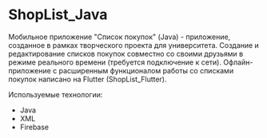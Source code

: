 # ShopList_Java
Мобильное приложение "Список покупок" (Java) - приложение, созданное в рамках творческого проекта для университета.
Создание и редактирование списков покупок совместно со своими друзьями в режиме реального времени (требуется подключение к сети).
Офлайн-приложение с расширенным функционалом работы со списками покупок написано на Flutter (ShopList_Flutter).

Используемые технологии:
- Java
- XML
- Firebase
